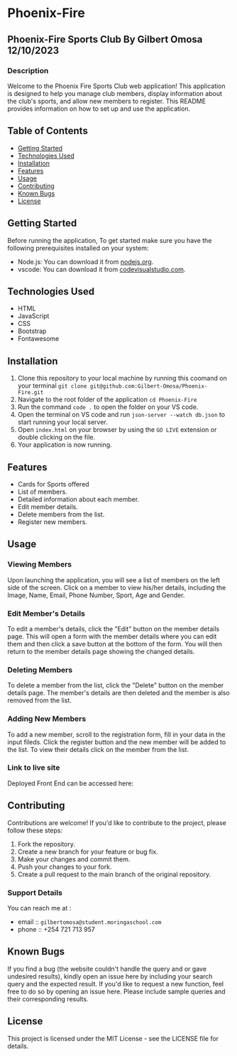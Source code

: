 # Phoenix-Fire

## Phoenix-Fire Sports Club By **Gilbert Omosa** 12/10/2023

### Description

Welcome to the Phoenix Fire Sports Club web application! This application is designed to help you manage club members, display information about the club's sports, and allow new members to register. This README provides information on how to set up and use the application.

## Table of Contents

- [Getting Started](#getting-started)
- [Technologies Used](#technologies-used)
- [Installation](#installation)
- [Features](#features)
- [Usage](#usage)
- [Contributing](#contributing)
- [Known Bugs](#known-bugs)
- [License](#license)

## Getting Started

Before running the application, To get started make sure you have the following prerequisites installed on your system:

- Node.js: You can download it from [nodejs.org](https://nodejs.org/).
- vscode: You can download it from [codevisualstudio.com](https://code.visualstudio.com/Download).

## Technologies Used

- HTML
- JavaScript
- CSS
- Bootstrap
- Fontawesome

## Installation

1. Clone this repository to your local machine by running this coomand on your terminal `git clone git@github.com:Gilbert-Omosa/Phoenix-Fire.git`
2. Navigate to the root folder of the application `cd Phoenix-Fire`
3. Run the command `code .` to open the folder on your VS code.
4. Open the terminal on VS code and run `json-server --watch db.json` to start running your local server.
5. Open `index.html` on your browser by using the `GO LIVE` extension or double clicking on the file.
6. Your application is now running.

## Features

- Cards for Sports offered
- List of members.
- Detailed information about each member.
- Edit member details.
- Delete members from the list.
- Register new members.

## Usage

### Viewing Members

Upon launching the application, you will see a list of members on the left side of the screen.
Click on a member to view his/her details, including the Image, Name, Email, Phone Number, Sport, Age and Gender.

### Edit Member's Details

To edit a member's details, click the "Edit" button on the member details page.
This will open a form with the member details where you can edit them and then click a save button at the bottom of the form.
You will then return to the member details page showing the changed details.

### Deleting Members

To delete a member from the list, click the "Delete" button on the member details page.
The member's details are then deleted and the member is also removed from the list.

### Adding New Members

To add a new member, scroll to the registration form, fill in your data in the input fileds.
Click the register button and the new member will be added to the list. To view their details click on the member from the list.

### Link to live site

Deployed Front End can be accessed here:

## Contributing

Contributions are welcome! If you'd like to contribute to the project, please follow these steps:

1. Fork the repository.
2. Create a new branch for your feature or bug fix.
3. Make your changes and commit them.
4. Push your changes to your fork.
5. Create a pull request to the main branch of the original repository.

### Support Details

You can reach me at :

- email :: `gilbertomosa@student.moringaschool.com`
- phone :: +254 721 713 957

## Known Bugs

If you find a bug (the website couldn't handle the query and or gave undesired results), kindly open an issue here by including your search query and the expected result.
If you'd like to request a new function, feel free to do so by opening an issue here. Please include sample queries and their corresponding results.

## License

This project is licensed under the MIT License - see the LICENSE file for details.
